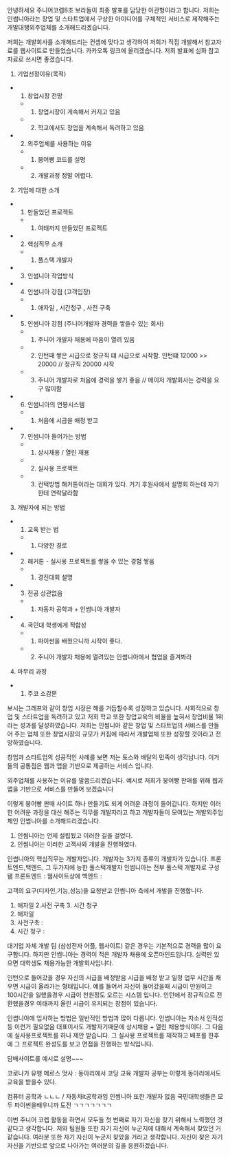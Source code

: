 <!-- 1페이지 : 인썸니아 간략하게 소개 -->
안녕하세요 주니어코렙8조 보라돌이 최종 발표를 담당한 이관형이라고 합니다.
저희는 인썸니아라는 창업 및 스타트업에서 구상한 아이디어를 
구체적인 서비스로 제작해주는 개발대행외주업체를 소개해드리겠습니다.
<!-- 2페이지 : 카카오톡 -->
저희는 개발회사를 소개해드리는 컨셉에 맞다고 생각하여
저희가 직접 개발해서 참고자료를 웹사이트로 만들었습니다.
카카오톡 링크에 올리겠습니다. 저희 발표에 심화 참고자료로 쓰시면 좋겠습니다.

<!-- 3페이지 : 목차를  -->
1. 기업선정이유(목적)
  - 1. 창업시장 전망
    - 1. 창업시장이 게속해서 커지고 있음
    - 2. 학교에서도 창업을 계속해서 독려하고 있음
  - 2. 외주업체를 사용하는 이유
    - 1. 붕어빵 코드를 설명
    - 2. 개발과정 정말 어렵다.

2. 기업에 대한 소개
  - 1. 만들었던 프로젝트
    - 1. 여태까지 만들었던 프로젝트
  - 2. 핵심직무 소개
    - 1. 풀스택 개발자
  - 3. 인썸니아 작업방식
  - 4. 인썸니아 강점 (고객입장)
    - 1. 애자일 , 시간청구 , 사전 구축 
  - 5. 인썸니아 강점 (주니어개발자 경력을 쌓을수 있는 회사)
    - 1. 주니어 개발자 채용에 마음이 열려 있음
    - 2. 인턴때 쌓은 시급으로 정규직 떄 시급으로 시작함.  인턴떄 12000 >> 20000  // 정규직 20000 시작
    - 3. 주니어 개발자로 처음에 경력을 쌓기 좋음  //  메이저 개발회사는 경력을 요구 많이함 
  - 6. 인썸니아의 연봉시스템
    - 1. 처음에 시급을 배정 받고
  - 7. 인썸니아 들어가는 방법
    - 1. 상시채용 / 열린 채용 
    - 2. 실사용 프로젝트 
    - 3. 컨택방법 해커톤이라는 대회가 있다. 거기 후원사에서 설명회 하는데 자기한테 연락달라함

3. 개발자에 되는 방법
  - 1. 교육 받는 법
    - 1. 다양한 경로 
  - 2. 해커톤 - 실사용 프로젝트를 쌓을 수 있는 경험 쌓음
    - 1. 경진대회 설명
  - 3. 전공 상관없음
    - 1. 자동차 공학과 + 인썸니아 개발자
  - 4. 국민대 학생에게 적합성
    - 1. 파이썬을 배웠으니까 시작이 좋다.
    - 2. 주니어 개발자 채용에 열려있는 인썸니아에서 협업을 즐겨봐라

4. 마무리 과정
  - 1. 주코 소감문

<!-- 1. 기업선정의 이유 -->
보시는 그래프와 같이 창업 시장은 해를 거듭할수록 성장하고 있습니다.
사회적으로 창업 및 스타트업을 독려하고 있고
저희 학교 또한 창업교육의 비율을 높혀서
창업비율 1위라는 성과를 달성하였습니다.
저희는 인썸니아 같은 창업 및 스타트업의 서비스를 만들어 주는 업체 또한 창업시장의 규모가 커짐에 따라서 
개발업체 또한 성장할 것이라고 전망하였습니다.

창업과 스타트업의 성공적인 사례를 보면 저는 토스와 배달의 민족이 생각납니다.
이거 둘의 공통점은 웹과 앱을 기반으로 제공하는 서비스 입니다.

<!-- 2. 외주업체를 사용하는 이유  -->
외주업체를 사용하는 이유를 말씀드리겠습니다.
예시로 저희가 붕어빵 판매를 위해 웹과 앱을 기반으로 서비스를 만들어 보겠습니다

<!-- 코드설명 부분 생략
1. 붕어빵 모델 설정
2. 붕어빵 데이터 처리과정
3. 붕어빵 데이터를 눈으로 보여주게 하는 과정
4. 서버돌리기
5. 눈에 보여지는 사이트 -->

이렇게 붕어빵 판매 사이트 하나 만들기도 되게 어려운 과정이 들어갑니다.
하지만 이러한 어려운 과정을 대신 해주는 직무를 개발자라고 하고 
개발자들이 모여있는 개발외주업체인 인썸니아를 소개해드리겠습니다.
<!-- 여태까지 만든 프로젝트 -->
1. 인썸니아는 언제 설립됬고 이러한 길을 걸었다.
2. 인썸니아는 이러한 고객사와 개발을 진행하였다.
<!-- 핵심직무 소개 -->
인썸니아의 핵심직무는 개발자입니다.
개발자는 3가지 종류의 개발자가 있습니다.
프론트엔드,백엔드, 그 두가지에 능한 풀스택개발자
인썸니아는 전부 풀스택 개발자로 구성됌
프론트엔드 : 웹사이트상에 
백엔드 : 
<!-- 인썸니아의 작업방식 -->
고객의 요구(디자인,기능,성능)을 요청받고 인썸니아 측에서 개발을 진행합니다.
<!-- 인썸니아의 장점(고객) -->
1. 애자일 2.사전 구축 3. 시간 청구
1. 애자일
2. 사전구축 :
3. 시간 청구 : 

<!-- 인썸니아의 강점(취준생) -->
대기업 자체 개발 팀 (삼성전자 어플, 웹사이트) 같은 경우는 기본적으로 경력을 많이 요구합니다.
하지만 인썸니아는 경력이 적은 개발자 채용에 오픈마인드입니다.
실력만 있으면 대학생도 채용가능한 개발회사입니다.

<!-- 인썸니아의 연봉시스템 -->
인턴으로 들어갔을 경우 자신의 시급을 배정받음
시급을 배정 받고 일정 업무 시간을 채우면 시급이 올라가는 형태입니다.
예를 들어서 자신이 들어갔을때 시급이 만원이고
100시간을 일했을경우 시급이 천원정도 오르는 시스템 입니다.
인턴에서 정규직으로 전환했을경우 여태까지 올린 시급이 유지되는 장점이 있습니다.

<!-- 인썸니아에 들어가는 방법 -->
인썸니아에 입사하는 방법은 일반적인 방법과 많이 다릅니다.
인썸니아는 자소서 인적성 등 이런거 필요없음
대표이사도 개발자기때문에 상시채용 + 열린 채용방식이다.
그 다음에 실사용프로젝트를 하나 제안 받습니다.
그 실사용 프로젝트를 제작하고 배포를 한후에
그 프로젝트 완성도를 보고 면접을 진행하는 방식입니다.

<!-- 실사용 프로제그 -->
담배사이트를 예시로 설명~~~

<!-- 개발자가 되는 법 -->
코로나가 유행
메르스
멋사 : 동아리에서 코딩 교육
개발자 공부는 이렇게 동아리에서도 교육을 받을수 있다.

<!-- 전공 상관 ㄴ -->
컴퓨터 공학과 ㄴㄴㄴ / 자동차it공학과임 
인썸니아 또한 개발자 없음
국민대학생들은 모두 파이썬을배우니까 도전 ㄱㄱㄱㄱㄱㄱㄱ

<!-- 인썸니아 계기 -->



<!-- 소감문 -->
이번 주니어 코렙 활동을 하면서 모두들 첫 번째로 자기 자신을 찾기 위해서 노력했던 것 같다고 생각합니다.
저와 팀원들 또한 자기 자신이 누군지에 대해서 계속해서 찾았던 거 같습니다.
여러분 또한 자기 자신이 누군지 찾았을 거라고 생각합니다.
자신이 찾은 자기 자신을 기반으로 앞으로 나아가는 여러분의 길을 응원하겠습니다.